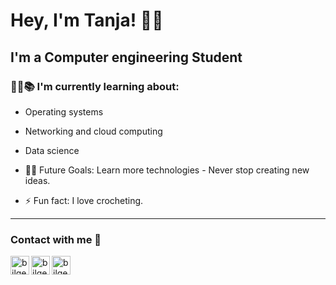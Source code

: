# Hey, I'm Tanja! :wave::smiley:
## I'm a Computer engineering Student  

### 👨‍💻📚 I'm currently learning about:
- Operating systems
- Networking and cloud computing
- Data science

- 💪🏼 Future Goals: Learn more technologies - Never stop creating new ideas.
- ⚡ Fun fact: I love crocheting.
---
### Contact with me 📝

[<img align="left" alt="bilgehangecici | LinkedIn" height="30px" src="https://www.flaticon.com/svg/static/icons/svg/725/725337.svg"/>][linkedin]
[<img align="left" alt="bilgehangecici | Instagram" height="30px" src="https://image.flaticon.com/icons/svg/725/725278.svg" />][instagram]
[<img align="left" alt="bilgehangecici | Spotify" height="30px" src="https://www.flaticon.com/svg/static/icons/svg/725/725281.svg" />][Spotify]

[instagram]: https://www.instagram.com/tanja.aa/
[linkedin]: https://www.linkedin.com/in/tanja-aakerholt/
[Spotify]: https://open.spotify.com/user/tanjaaakerholt?si=cUvM8ljQR8O0B2oN_AykEw
